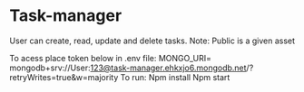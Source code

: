 # Task-manager

 
User can create, read, update and delete tasks.
Note: Public is a given asset

To acess place token below in .env file:
    MONGO_URI= mongodb+srv://User:123@task-manager.ehkxjo6.mongodb.net/?retryWrites=true&w=majority
To run:
    Npm install
    Npm start